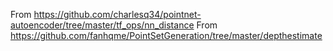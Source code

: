From https://github.com/charlesq34/pointnet-autoencoder/tree/master/tf_ops/nn_distance
From https://github.com/fanhqme/PointSetGeneration/tree/master/depthestimate
